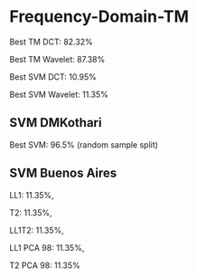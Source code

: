 # Frequency-Domain-TM


Best TM DCT: 82.32%

Best TM Wavelet: 87.38%

Best SVM DCT: 10.95%

Best SVM Wavelet: 11.35%

## SVM DMKothari

Best SVM: 96.5%
(random sample split)


## SVM Buenos Aires
LL1: 11.35%,

T2: 11.35%,

LL1T2: 11.35%,

LL1 PCA 98: 11.35%,

T2 PCA 98: 11.35%
